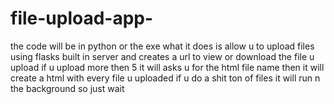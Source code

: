 # file-upload-app-
the code will be in python or the exe what it does is allow u to upload files using flasks built in server and creates a url to view or download the file u upload if u upload more then 5 it will asks u for the html file name then it will create a html with every file u uploaded if u do a shit ton of files it will run n the background so just wait 
